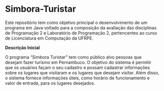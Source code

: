 # Simbora-Turistar
Este repositório tem como objetivo principal o desenvolvimento de um programa em Java voltado para a composição da avaliação das disciplinas de Programação 2 e Laboratório de Programação 2, pertencentes ao curso de Licenciatura em Computação da UFRPE.

**Descrição Inicial**

O programa “Simbora Turistar” tem como público alvo pessoas que desejam fazer turismo em Pernambuco. O objetivo do sistema é permitir que os usuários façam o seu cadastro e possam cadastrar informações sobre os lugares que visitaram e os lugares que desejam visitar. Além disso, o sistema fornece informações úteis, como horário de funcionamento e valor de entrada, para os lugares desejados.
